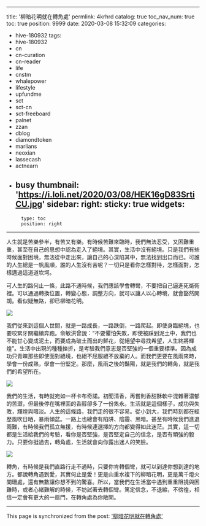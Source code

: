 
---
title: '柳暗花明就在轉角處'
permlink: 4krhrd
catalog: true
toc_nav_num: true
toc: true
position: 9999
date: 2020-03-08 15:32:09
categories:
- hive-180932
tags:
- hive-180932
- cn
- cn-curation
- cn-reader
- life
- cnstm
- whalepower
- lifestyle
- upfundme
- sct
- sct-cn
- sct-freeboard
- palnet
- zzan
- dblog
- diamondtoken
- marlians
- neoxian
- lassecash
- actnearn
- busy
thumbnail: 'https://i.loli.net/2020/03/08/HEK16gD83SrtiCU.jpg'
sidebar:
    right:
        sticky: true
widgets:
    -
        type: toc
        position: right
---


人生就是苦樂參半，有苦又有樂。有時候苦難來臨時，我們無法忍受，又困難重重，甚至在自己的思想中認為走入了絕境。其實，生活中沒有絕境。只是我們有些時候面對困境，無法從中走出來，讓自己的心深陷其中，無法找到出口而已。可誰的人生總是一帆風順，誰的人生沒有苦呢？一切只是看你怎樣對待，怎樣面對，怎樣邁過這道道坎坷。

可人生的路何止一條，此路不通時候，我們應該學會轉彎，不要把自己逼進死衚衕裡。可以通過轉換位置，轉變心態，調整方向，就可以讓人以心轉境，就會豁然開朗。看似疑無路，卻已柳暗花明。


![](https://i.loli.net/2020/03/08/HEK16gD83SrtiCU.jpg)


我們從來到這個人世間，就是一路成長，一路跌倒，一路爬起。即使身臨絕境，也要咬緊牙關繼續奔跑。俞敏洪曾說：“不要懼怕失敗，即使被踩到泥土中，我們也不能甘心變成泥土，而要成為破土而出的鮮花，從絕望中尋找希望，人生終將輝煌”。生活中出現的種種挫折，是考驗我們意志是否堅強的一個重要標準。因為成功只青睞那些即使面對絕境，也絕不屈服絕不放棄的人。而我們更要在風雨來時，學會一份成熟，學會一份堅定。那麼，風雨之後的豔陽，就是我們的轉角，就是我們的希望所在。


![](https://i.loli.net/2020/03/08/tkQZWpTMACzLmGo.jpg)


我們的生活，有時就宛如一杯卡布奇諾。初聞清香，再嘗則香甜酥軟中混雜著濃郁的苦澀，但最後停在嘴裡面的香醇卻多了一份雋永。生活就是這個樣子，成功與失敗，輝煌與暗淡。人生的這條路，我們走的很不容易。從小到大，我們時刻都在經歷風吹日晒，暴雨傾盆。一路上也總會有陷阱、陰霾、黑暗。甚至有時候我們進退兩難，有時候我們孤立無援，有時候連選擇的方向都變得如此迷茫。其實，這一切都是生活給我們的考驗，看你是否堅強，是否堅定自己的信念，是否有頑強的毅力。只要你挺過去，轉角處，生活就會向你露出迷人的笑臉。


![](https://i.loli.net/2020/03/08/lu6ArcgXIb7Qk8P.jpg)


轉角，有時候是我們直路行走不通時，只要你肯轉個彎，就可以到達你想到達的地方。都說轉角遇到愛，其實何止是愛！更是山重水複下的柳暗花明，更是萬千燈火闌珊處，還有無數讓你想不到的驚喜。所以，當我們在生活當中遇到重重阻撓與困難時，或者心緒難解的時候，不妨試著去轉個彎。篤定信念，不退縮，不徬徨，相信一定會有更大的一扇門，在轉角處為你敞開。

- - -

This page is synchronized from the post: ['柳暗花明就在轉角處'](https://steemit.com/@sunai/4krhrd)
